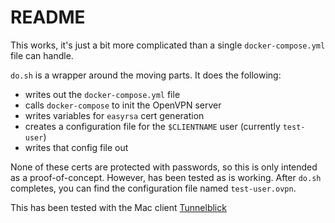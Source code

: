 # README

This works, it's just a bit more complicated than a single `docker-compose.yml` file can handle.

`do.sh` is a wrapper around the moving parts. It does the following:

- writes out the `docker-compose.yml` file
- calls `docker-compose` to init the OpenVPN server
- writes variables for `easyrsa` cert generation
- creates a configuration file for the `$CLIENTNAME` user (currently `test-user`)
- writes that config file out

None of these certs are protected with passwords, so this is only intended as a proof-of-concept. However, has been tested as is working. After `do.sh` completes, you can find the configuration file named `test-user.ovpn`.

This has been tested with the Mac client [Tunnelblick](https://tunnelblick.net/)


